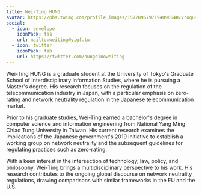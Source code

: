 ```yaml
---
title: Wei-Ting HUNG
avatar: https://pbs.twimg.com/profile_images/1572896797194096640/Vroqu4by_400x400.jpg
social:
  - icon: envelope
    iconPack: fas
    url: mailto:weiting@yigf.tw
  - icon: twitter
    iconPack: fab
    url: https://twitter.com/hungdinoweiting
---
```


Wei-Ting HUNG is a graduate student at the University of Tokyo's Graduate School of Interdisciplinary Information Studies, where he is pursuing a Master's degree. His research focuses on the regulation of the telecommunication industry in Japan, with a particular emphasis on zero-rating and network neutrality regulation in the Japanese telecommunication market.

Prior to his graduate studies, Wei-Ting earned a bachelor's degree in computer science and information engineering from National Yang Ming Chiao Tung University in Taiwan. His current research examines the implications of the Japanese government's 2019 initiative to establish a working group on network neutrality and the subsequent guidelines for regulating practices such as zero-rating.

With a keen interest in the intersection of technology, law, policy, and philosophy, Wei-Ting brings a multidisciplinary perspective to his work. His research contributes to the ongoing global discourse on network neutrality regulations, drawing comparisons with similar frameworks in the EU and the U.S.
